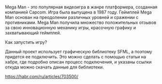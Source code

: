 Mega Man - это популярная видеоигра в жанре платформера, созданная компанией Capcom. Игра была выпущена в 1987 году. Геймплей Mega Man основан на преодолении различных уровней и сражении с противниками. 
Mega Man получила множество положительных отзывов за свою инновационную механику игры, красочную графику и захватывающий геймплей.

Как запустить игру?

Данный проект использует графическую библиотеку SFML, а поэтому придется ее подключить. 
Это можно сделать с помощью статьи на хабре, где подробно описан процесс подключения, и указаны ссылки откуда можно скачать данные для библиотеки.

https://habr.com/ru/articles/703500/
